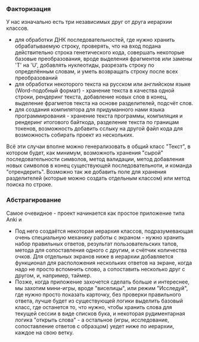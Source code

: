 ### Факторизация
У нас изначально есть три независимых друг от друга иерархии классов.
 - для обработки ДНК последовательностей, где нужно хранить обрабатываемую строку, проверять, что на вход подана действительно строка генетического кода, совершать некоторые базовые преобразования, вроде выделения фрагментов или замены 'T' на 'U', добавлять нуклеотиды, разрезать строку по определённым словам, и уметь возвращать строку после всех преобразований
 - для обработки некоторого текста на русском или английском языке (Word-подобный формат) - хранение текста в качества одной строки, рендеринг текста, добавление новых слов в конец, выделение фрагметов текста на основе разделителей, подсчёт слов.
 - для создания компилятора для придуманного нами языка программирования - хранение текста программы, компиляция и рендеринг итогового байткода, разделение текста по границам токенов, возможность добавить сслыку на другой файл кода для возможность собирать проект из нескольких.
   
Всё эти случаи вполне можно генерализовать в общий класс "Текст", в котором будет, как минимум, возможноть хранения "сырой" последовательности символов, метод валидации, метод добавления новых символов в конец существующей последовательноти, и команда "отрендерить". Возможно так же добавить поле для хранения разделителей (которые можно создать отдельным классом) или метод поиска по строке.


### Абстрагирование
Самое очевидное - проект начинается как простое приложение типа Anki и 
- Под него создаётся некоторая иерархия классов, подразумевающая очень специальную механику работы с экраном - нужно хранить набор правильных ответов, результат пользовательских тапов, метода для сопоставления одного с другим, и счётчик количества очков. Для отдельных экранов ниже в иерархии добавляется функционал для расположения нескольких ответов на экране, когда надо не просто вспомнить слово, а сопоставить несколько друг с другом, и, например, таймер. 
- Позже, когда приложение захочется сделать больше и интереснее, мы захотим мини-игры, вроде "виселицы", или режим "Исследуй", где нужно просто показать карточку, без проверки правильного ответа, лучше будет из существующей логики выделить базовый класс, где останется то, что нужно, чтобы хранить слова для текущей сессии в виде списков бука, и некоторая рудиментарная логика "открыть слова" - а остальное (игры, исследование, сопоставление ответов с образцом) уедет ниже по иерархии, каждое на свою ветку.
